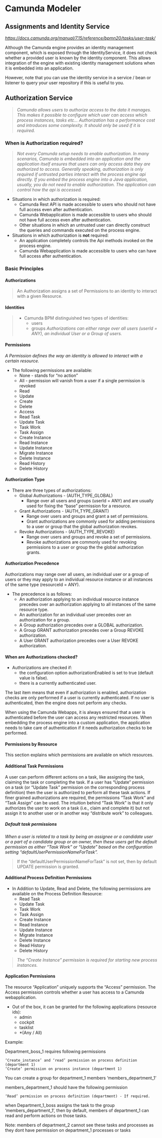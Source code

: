 # Camunda Modeler

## Assignments and Identity Service
*https://docs.camunda.org/manual/7.15/reference/bpmn20/tasks/user-task/*

Although the Camunda engine provides an identity management component, which is exposed through the IdentityService, it does not check whether a provided user is known by the identity component. This allows integration of the engine with existing identity management solutions when it is embedded into an application.

However, note that you can use the identity service in a service / bean or listener to query your user repository if this is useful to you.


## Authorization Service

> *Camunda allows users to authorize access to the data it manages. This makes it possible to configure which user can access which process instances, tasks etc…*
> *Authorization has a performance cost and introduces some complexity. It should only be used if it is required.*

### When is Authorization required?

> *Not every Camunda setup needs to enable authorization. In many scenarios, Camunda is embedded into an application and the application itself ensures that users can only access data they are authorized to access. Generally speaking, authorization is only required if untrusted parties interact with the process engine api directly. If you embed the process engine into a Java application, usually, you do not need to enable authorization. The application can control how the api is accessed.*

* Situations in which authorization is required:
    * Camunda Rest API is made accessible to users who should not have full access even after authentication.
    * Camunda Webapplication is made accessible to users who should not have full access even after authentication.
    * Other situations in which an untrusted user can directly construct the queries and commands executed on the process engine.
* Situations in which authorization is **not** required:
    * An application completely controls the Api methods invoked on the process engine.
    * Camunda Webapplication is made accessible to users who can have full access after authentication.


### Basic Principles

#### Authorizations
> An Authorization assigns a set of Permissions to an identity to interact with a given Resource.

#### Identities
> * Camunda BPM distinguished two types of identities: 
>    * users
>    * groups
> *Authorizations can either range over all users (userId = ANY), an individual User or a Group of users.*

#### Permissions
*A Permission defines the way an identity is allowed to interact with a certain resource.*

* The following permissions are available:
    * None - stands for “no action”
    * All - permission will vanish from a user if a single permission is revoked
    * Read
    * Update
    * Create
    * Delete
    * Access
    * Read Task
    * Update Task
    * Task Work
    * Task Assign
    * Create Instance
    * Read Instance
    * Update Instance
    * Migrate Instance
    * Delete Instance
    * Read History
    * Delete History

#### Authorization Type

* There are three types of authorizations:
    * Global Authorizations - (AUTH_TYPE_GLOBAL)
        * Range over all users and groups (userId = ANY) and are usually used for fixing the “base” permission for a resource.
    * Grant Authorizations - (AUTH_TYPE_GRANT)
        * Range over users and groups and grant a set of permissions.
        * Grant authorizations are commonly used for adding permissions to a user or group that the global authorization revokes.
    * Revoke Authorizations - (AUTH_TYPE_REVOKE)
        * Range over users and groups and revoke a set of permissions.
        * Revoke authorizations are commonly used for revoking permissions to a user or group the the global authorization grants.


#### Authorization Precedence

Authorizations may range over all users, an individual user or a group of users or they may apply to an individual resource instance or all instances of the same type (resourceId = ANY). 

* The precedence is as follows:
    * An authorization applying to an individual resource instance precedes over an authorization applying to all instances of the same resource type.
    * An authorization for an individual user precedes over an authorization for a group.
    * A Group authorization precedes over a GLOBAL authorization.
    * A Group GRANT authorization precedes over a Group REVOKE authorization.
    * A User GRANT authorization precedes over a User REVOKE authorization.


#### When are Authorizations checked?

* Authorizations are checked if:
    * the configuration option authorizationEnabled is set to true (default value is false).
    * there is a currently authenticated user.

The last item means that even if authorization is enabled, authorization checks are only performed if a user is currently authenticated. If no user is authenticated, then the engine does not perform any checks.

When using the Camunda Webapps, it is always ensured that a user is authenticated before the user can access any restricted resources. When embedding the process engine into a custom application, the application needs to take care of authentication if it needs authorization checks to be performed.


#### Permissions by Resource

This section explains which permissions are available on which resources.

#### Additional Task Permissions

A user can perform different actions on a task, like assigning the task, claiming the task or completing the task. If a user has “Update” permission on a task (or “Update Task” permission on the corresponding process definition) then the user is authorized to perform all these task actions. If finer grained authorizations are required, the permissions “Task Work” and “Task Assign” can be used. The intuition behind “Task Work” is that it only authorizes the user to work on a task (i.e., claim and complete it) but not assign it to another user or in another way “distribute work” to colleagues.

##### Default task permissions

*When a user is related to a task by being an assignee or a candidate user or a part of a candidate group or an owner, then these users get the default permission as either “Task Work” or “Update” based on the configuration setting “defaultUserPermissionNameForTask”.*

> If the “defaultUserPermissionNameForTask” is not set, then by default UPDATE permission is granted.


#### Additional Process Definition Permissions

* In Addition to Update, Read and Delete, the following permissions are available on the Process Definition Resource:
    * Read Task
    * Update Task
    * Task Work
    * Task Assign
    * Create Instance
    * Read Instance
    * Update Instance
    * Migrate Instance
    * Delete Instance
    * Read History
    * Delete History

> *The “Create Instance” permission is required for starting new process instances.*

#### Application Permissions

The resource “Application” uniquely supports the “Access” permission. The Access permission controls whether a user has access to a Camunda webapplication. 
* Out of the box, it can be granted for the following applications (resource ids):
    * admin
    * cockpit
    * tasklist
    * *(Any / All)



Example:

Department_boss_1 requires following permissions

    ‘Create_instance’ and ‘read’ permission on process definition (department 1)
    ‘Create’ permission on process instance (department 1)

You can create a group for department_1 members ‘members_department_1’

members_department_1 should have the following permission

    ‘Read’ permission on process definition (department) - If required.

when Department_1_boss assigns the task to the group ‘members_department_1’, then by default, members of department_1 can read and perform actions on those tasks.

Note: members of department_2 cannot see these tasks and processes as they dont have permission on department_1 processes or tasks